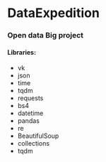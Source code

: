 # DataExpedition
### Open data Big project

#### Libraries:
* vk
* json
* time
* tqdm
* requests
* bs4
* datetime
* pandas
* re
* BeautifulSoup
* collections
* tqdm
